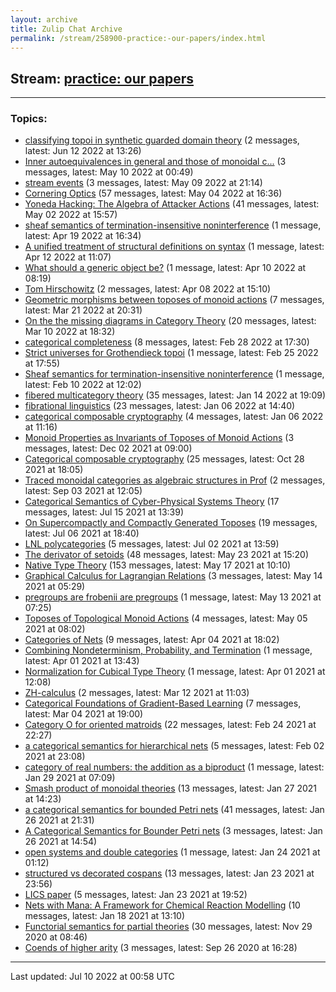 ```yaml
---
layout: archive
title: Zulip Chat Archive
permalink: /stream/258900-practice:-our-papers/index.html
---
```


## Stream: [practice: our papers](https://mattecapu.github.io/ct-zulip-archive/stream/258900-practice:-our-papers/index.html)
---

### Topics:

* [classifying topoi in synthetic guarded domain theory](topic/topic_classifying.20topoi.20in.20synthetic.20guarded.20domain.20theory.html) (2 messages, latest: Jun 12 2022 at 13:26)
* [Inner autoequivalences in general and those of monoidal c...](topic/topic_Inner.20autoequivalences.20in.20general.20and.20those.20of.20monoidal.20c.2E.2E.2E.html) (3 messages, latest: May 10 2022 at 00:49)
* [stream events](topic/topic_stream.20events.html) (3 messages, latest: May 09 2022 at 21:14)
* [Cornering Optics](topic/topic_Cornering.20Optics.html) (57 messages, latest: May 04 2022 at 16:36)
* [Yoneda Hacking: The Algebra of Attacker Actions](topic/topic_Yoneda.20Hacking.3A.20The.20Algebra.20of.20Attacker.20Actions.html) (41 messages, latest: May 02 2022 at 15:57)
* [sheaf semantics of termination-insensitive noninterference](topic/topic_sheaf.20semantics.20of.20termination-insensitive.20noninterference.html) (1 message, latest: Apr 19 2022 at 16:34)
* [A unified treatment of structural definitions on syntax](topic/topic_A.20unified.20treatment.20of.20structural.20definitions.20on.20syntax.html) (1 message, latest: Apr 12 2022 at 11:07)
* [What should a generic object be?](topic/topic_What.20should.20a.20generic.20object.20be.3F.html) (1 message, latest: Apr 10 2022 at 08:19)
* [Tom Hirschowitz](topic/topic_Tom.20Hirschowitz.html) (2 messages, latest: Apr 08 2022 at 15:10)
* [Geometric morphisms between toposes of monoid actions](topic/topic_Geometric.20morphisms.20between.20toposes.20of.20monoid.20actions.html) (7 messages, latest: Mar 21 2022 at 20:31)
* [On the the missing diagrams in Category Theory](topic/topic_On.20the.20the.20missing.20diagrams.20in.20Category.20Theory.html) (20 messages, latest: Mar 10 2022 at 18:32)
* [categorical completeness](topic/topic_categorical.20completeness.html) (8 messages, latest: Feb 28 2022 at 17:30)
* [Strict universes for Grothendieck topoi](topic/topic_Strict.20universes.20for.20Grothendieck.20topoi.html) (1 message, latest: Feb 25 2022 at 17:55)
* [Sheaf semantics for termination-insensitive noninterference](topic/topic_Sheaf.20semantics.20for.20termination-insensitive.20noninterference.html) (1 message, latest: Feb 10 2022 at 12:02)
* [fibered multicategory theory](topic/topic_fibered.20multicategory.20theory.html) (35 messages, latest: Jan 14 2022 at 19:09)
* [fibrational linguistics](topic/topic_fibrational.20linguistics.html) (23 messages, latest: Jan 06 2022 at 14:40)
* [categorical composable cryptography](topic/topic_categorical.20composable.20cryptography.html) (4 messages, latest: Jan 06 2022 at 11:16)
* [Monoid Properties as Invariants of Toposes of Monoid Actions](topic/topic_Monoid.20Properties.20as.20Invariants.20of.20Toposes.20of.20Monoid.20Actions.html) (3 messages, latest: Dec 02 2021 at 09:00)
* [Categorical composable cryptography](topic/topic_Categorical.20composable.20cryptography.html) (25 messages, latest: Oct 28 2021 at 18:05)
* [Traced monoidal categories as algebraic structures in Prof](topic/topic_Traced.20monoidal.20categories.20as.20algebraic.20structures.20in.20Prof.html) (2 messages, latest: Sep 03 2021 at 12:05)
* [Categorical Semantics of Cyber-Physical Systems Theory](topic/topic_Categorical.20Semantics.20of.20Cyber-Physical.20Systems.20Theory.html) (17 messages, latest: Jul 15 2021 at 13:39)
* [On Supercompactly and Compactly Generated Toposes](topic/topic_On.20Supercompactly.20and.20Compactly.20Generated.20Toposes.html) (19 messages, latest: Jul 06 2021 at 18:40)
* [LNL polycategories](topic/topic_LNL.20polycategories.html) (5 messages, latest: Jul 02 2021 at 13:59)
* [The derivator of setoids](topic/topic_The.20derivator.20of.20setoids.html) (48 messages, latest: May 23 2021 at 15:20)
* [Native Type Theory](topic/topic_Native.20Type.20Theory.html) (153 messages, latest: May 17 2021 at 10:10)
* [Graphical Calculus for Lagrangian Relations](topic/topic_Graphical.20Calculus.20for.20Lagrangian.20Relations.html) (3 messages, latest: May 14 2021 at 05:29)
* [pregroups are frobenii are pregroups](topic/topic_pregroups.20are.20frobenii.20are.20pregroups.html) (1 message, latest: May 13 2021 at 07:25)
* [Toposes of Topological Monoid Actions](topic/topic_Toposes.20of.20Topological.20Monoid.20Actions.html) (4 messages, latest: May 05 2021 at 08:02)
* [Categories of Nets](topic/topic_Categories.20of.20Nets.html) (9 messages, latest: Apr 04 2021 at 18:02)
* [Combining Nondeterminism, Probability, and Termination](topic/topic_Combining.20Nondeterminism.2C.20Probability.2C.20and.20Termination.html) (1 message, latest: Apr 01 2021 at 13:43)
* [Normalization for Cubical Type Theory](topic/topic_Normalization.20for.20Cubical.20Type.20Theory.html) (1 message, latest: Apr 01 2021 at 12:08)
* [ZH-calculus](topic/topic_ZH-calculus.html) (2 messages, latest: Mar 12 2021 at 11:03)
* [Categorical Foundations of Gradient-Based Learning](topic/topic_Categorical.20Foundations.20of.20Gradient-Based.20Learning.html) (7 messages, latest: Mar 04 2021 at 19:00)
* [Category O for oriented matroids](topic/topic_Category.20O.20for.20oriented.20matroids.html) (22 messages, latest: Feb 24 2021 at 22:27)
* [a categorical semantics for hierarchical nets](topic/topic_a.20categorical.20semantics.20for.20hierarchical.20nets.html) (5 messages, latest: Feb 02 2021 at 23:08)
* [category of real numbers: the addition as a biproduct](topic/topic_category.20of.20real.20numbers.3A.20the.20addition.20as.20a.20biproduct.html) (1 message, latest: Jan 29 2021 at 07:09)
* [Smash product of monoidal theories](topic/topic_Smash.20product.20of.20monoidal.20theories.html) (13 messages, latest: Jan 27 2021 at 14:23)
* [a categorical semantics for bounded Petri nets](topic/topic_a.20categorical.20semantics.20for.20bounded.20Petri.20nets.html) (41 messages, latest: Jan 26 2021 at 21:31)
* [A Categorical Semantics for Bounder Petri nets](topic/topic_A.20Categorical.20Semantics.20for.20Bounder.20Petri.20nets.html) (3 messages, latest: Jan 26 2021 at 14:54)
* [open systems and double categories](topic/topic_open.20systems.20and.20double.20categories.html) (1 message, latest: Jan 24 2021 at 01:12)
* [structured vs decorated cospans](topic/topic_structured.20vs.20decorated.20cospans.html) (13 messages, latest: Jan 23 2021 at 23:56)
* [LICS paper](topic/topic_LICS.20paper.html) (5 messages, latest: Jan 23 2021 at 19:52)
* [Nets with Mana: A Framework for Chemical Reaction Modelling](topic/topic_Nets.20with.20Mana.3A.20A.20Framework.20for.20Chemical.20Reaction.20Modelling.html) (10 messages, latest: Jan 18 2021 at 13:10)
* [Functorial semantics for partial theories](topic/topic_Functorial.20semantics.20for.20partial.20theories.html) (30 messages, latest: Nov 29 2020 at 08:46)
* [Coends of higher arity](topic/topic_Coends.20of.20higher.20arity.html) (3 messages, latest: Sep 26 2020 at 16:28)

<hr><p>Last updated: Jul 10 2022 at 00:58 UTC</p>